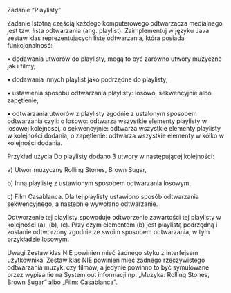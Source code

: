 
 Zadanie “Playlisty” 

Zadanie 
Istotną częścią każdego komputerowego odtwarzacza medialnego jest tzw. lista odtwarzania (ang. 
playlist). Zaimplementuj w języku Java zestaw klas reprezentujących listę odtwarzania, która posiada 
funkcjonalność: 

• dodawania utworów do playlisty, mogą to być zarówno utwory muzyczne jak i filmy, 

• dodawania innych playlist jako podrzędne do playlisty, 

• ustawienia sposobu odtwarzania playlisty: losowo, sekwencyjnie albo zapętlenie, 

• odtwarzania utworów z playlisty zgodnie z ustalonym sposobem odtwarzania czyli: 
o losowo: odtwarza wszystkie elementy playlisty w losowej kolejności, 
o sekwencyjnie: odtwarza wszystkie elementy playlisty w kolejności dodania, 
o zapętlenie: odtwarza wszystkie elementy w kółko w kolejności dodania. 

Przykład użycia 
Do playlisty dodano 3 utwory w następującej kolejności: 

a) Utwór muzyczny Rolling Stones, Brown Sugar, 

b) Inną playlistę z ustawionym sposobem odtwarzania losowym, 

c) Film Casablanca. Dla tej playlisty ustawiono sposób odtwarzania sekwencyjnego, a następnie 
wywołano odtwarzanie. 

Odtworzenie tej playlisty spowoduje odtworzenie zawartości tej playlisty w kolejności (a), (b), (c). 
Przy czym elementem (b) jest playlistą podrzędną i zostanie odtworzony zgodnie ze swoim sposobem 
odtwarzania, w tym przykładzie losowym. 

Uwagi 
Zestaw klas NIE powinien mieć żadnego styku z interfejsem użytkownika. 
Zestaw klas NIE powinien mieć żadnego rzeczywistego odtwarzania muzyki czy filmów, a jedynie 
powinno to być symulowane przez wypisanie na System.out informacji np. „Muzyka: Rolling Stones, 
Brown Sugar” albo „Film: Casablanca”.
